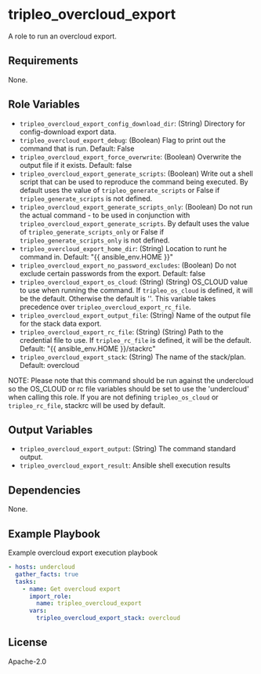 tripleo_overcloud_export
========================

A role to run an overcloud export.

Requirements
------------

None.

Role Variables
--------------

* `tripleo_overcloud_export_config_download_dir`: (String) Directory for config-download export data.
* `tripleo_overcloud_export_debug`: (Boolean) Flag to print out the command that is run. Default: False
* `tripleo_overcloud_export_force_overwrite`: (Boolean) Overwrite the output file if it exists. Default: false
* `tripleo_overcloud_export_generate_scripts`: (Boolean) Write out a shell script that can be used to reproduce the command being executed. By default uses the value of `tripleo_generate_scripts` or False if `tripleo_generate_scripts` is not defined.
* `tripleo_overcloud_export_generate_scripts_only`: (Boolean) Do not run the actual command - to be used in conjunction with `tripleo_overcloud_export_generate_scripts`. By default uses the value of `tripleo_generate_scripts_only` or False if `tripleo_generate_scripts_only` is not defined.
* `tripleo_overcloud_export_home_dir`: (String) Location to runt he command in. Default: "{{ ansible_env.HOME }}"
* `tripleo_overcloud_export_no_password_excludes`: (Boolean) Do not exclude certain passwords from the export. Default: false
* `tripleo_overcloud_export_os_cloud`: (String) (String) OS_CLOUD value to use when running the command. If `tripleo_os_cloud` is defined, it will be the default. Otherwise the default is ''. This variable takes precedence over `tripleo_overcloud_export_rc_file`.
* `tripleo_overcloud_export_output_file`: (String) Name of the output file for the stack data export.
* `tripleo_overcloud_export_rc_file`: (String) (String) Path to the credential file to use. If `tripleo_rc_file` is defined, it will be the default. Default: "{{ ansible_env.HOME }}/stackrc"
* `tripleo_overcloud_export_stack`: (String) The name of the stack/plan. Default: overcloud

NOTE: Please note that this command should be run against the undercloud so the
OS_CLOUD or rc file variables should be set to use the 'undercloud' when
calling this role. If you are not defining `tripleo_os_cloud` or `tripleo_rc_file`,
stackrc will be used by default.

Output Variables
----------------

* `tripleo_overcloud_export_output`: (String) The command standard output.
* `tripleo_overcloud_export_result`: Ansible shell execution results

Dependencies
------------

None.

Example Playbook
----------------

Example overcloud export execution playbook

```yaml
- hosts: undercloud
  gather_facts: true
  tasks:
    - name: Get overcloud export
      import_role:
        name: tripleo_overcloud_export
      vars:
        tripleo_overcloud_export_stack: overcloud
```

License
-------

Apache-2.0
